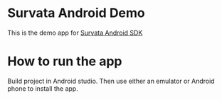 # Survata Android Demo

This is the demo app for [Survata Android SDK](https://github.com/greycats/survata-android-sdk)

# How to run the app

Build project in Android studio. Then use either an emulator or Android phone to install the app.